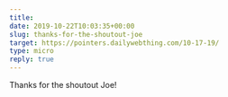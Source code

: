 ```yaml
---
title: 
date: 2019-10-22T10:03:35+00:00
slug: thanks-for-the-shoutout-joe
target: https://pointers.dailywebthing.com/10-17-19/
type: micro
reply: true
---
```

Thanks for the shoutout Joe! 